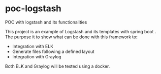 # poc-logstash
POC with logstash and its functionalities

This project is an example of Logstash and its templates with spring boot .
The purpose it to show what can be done with this framework to:
- Integration with ELK
- Generate files following a defined layout
- Integration with Graylog

Both ELK and Graylog will be tested using a docker.
